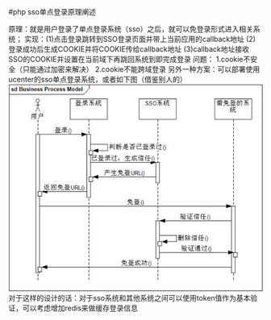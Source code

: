 #php sso单点登录原理阐述

原理：就是用户登录了单点登录系统（sso）之后，就可以免登录形式进入相关系统；
实现：(1)点击登录跳转到SSO登录页面并带上当前应用的callback地址
(2)登录成功后生成COOKIE并将COOKIE传给callback地址
(3)callback地址接收SSO的COOKIE并设置在当前域下再跳回系统到即完成登录
问题：
1.cookie不安全（只能通过加密来解决）
2.cookie不能跨域登录
另外一种方案：可以部署使用ucenter的sso单点登录系统，或者如下图（借鉴别人的）
![sso单点登录](../../img/sso登录.png)
对于这样的设计的话：对于sso系统和其他系统之间可以使用token值作为基本验证，可以考虑增加redis来做缓存登录信息

